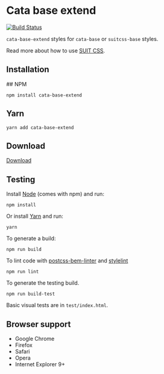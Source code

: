 # Cata base extend

[![Build Status](https://travis-ci.org/raulghm/cata-base-extend.svg?branch=master)](https://travis-ci.org/raulghm/cata-base-extend)

`cata-base-extend` styles for `cata-base` or `suitcss-base` styles. 

Read more about how to use [SUIT CSS](https://github.com/suitcss/suit/).

## Installation

## NPM 
```
npm install cata-base-extend
```

## Yarn
```
yarn add cata-base-extend
```

## Download
[Download](https://github.com/raulghm/cata-base-extend/releases)

## Testing

Install [Node](http://nodejs.org) (comes with npm) and run:

```
npm install
```

Or install [Yarn](https://yarnpkg.com/en/docs/install) and run:

```
yarn
```

To generate a build:

```
npm run build
```

To lint code with [postcss-bem-linter](https://github.com/postcss/postcss-bem-linter) and [stylelint](http://stylelint.io/)

```
npm run lint
```

To generate the testing build.

```
npm run build-test
```

Basic visual tests are in `test/index.html`.

## Browser support

* Google Chrome
* Firefox
* Safari
* Opera
* Internet Explorer 9+
